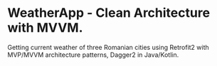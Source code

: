 # WeatherApp - Clean Architecture with MVVM.

Getting current weather of three Romanian cities using Retrofit2 with MVP/MVVM architecture patterns, Dagger2 in Java/Kotlin.
